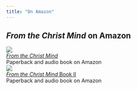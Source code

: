 ```yaml
---
title: "On Amazon"
---
```


  <h2 class="ui center aligned icon header">
    <div class="content">
      <em>From the Christ Mind</em> on Amazon
    </div>
  </h2>

  <div class="ui items">
    <div class="item">
      <a class="ui small image" target="_blank"
        href="https://amzn.to/3uZss9y">
        <img src="/t/ftcm/public/img/ftcm/book1-big.jpg">
      </a>
      <div class="content">
        <a class="header" href="https://amzn.to/3uZss9y" target="_blank">
          <em>From the Christ Mind</em>
        </a>
        <div class="meta">
          <span>Paperback and audio book on Amazon</span>
        </div>
      </div>
    </div>
    <div class="item">
      <a class="ui small image" target="_blank"
        href="https://amzn.to/3mHpliq">
        <img src="/t/ftcm/public/img/ftcm/book2-big.jpg">
      </a>
      <div class="content">
        <a class="header" href="https://amzn.to/3mHpliq" target="_blank">
          <em>From the Christ Mind</em> Book II
        </a>
        <div class="meta">
          <span>Paperback and audio book on Amazon</span>
        </div>
      </div>
    </div>
  </div>




